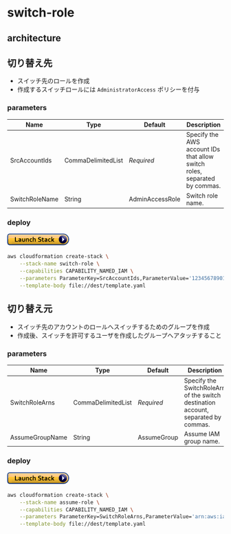 # switch-role

## architecture

## 切り替え先

- スイッチ先のロールを作成
- 作成するスイッチロールには `AdministratorAccess` ポリシーを付与

### parameters

|Name|Type|Default|Description|
|--|--|--|--|
|SrcAccountIds|CommaDelimitedList|*Required*|Specify the AWS account IDs that allow switch roles, separated by commas.|
|SwitchRoleName|String|AdminAccessRole|Switch role name.|

### deploy

[![](https://raw.githubusercontent.com/ot-nemoto/aws-cloudformation-templates/images/cloudformation-launch-stack.png)](https://console.aws.amazon.com/cloudformation/home?region=ap-northeast-1#/stacks/create/review?stackName=switch-role&templateURL=https://s3-ap-northeast-1.amazonaws.com/ot-nemoto.aws-cloudformation-templates/switch-role/dest/template.yaml)

```sh
aws cloudformation create-stack \
    --stack-name switch-role \
    --capabilities CAPABILITY_NAMED_IAM \
    --parameters ParameterKey=SrcAccountIds,ParameterValue='123456789012\,234567890123' \
    --template-body file://dest/template.yaml
```

## 切り替え元

- スイッチ先のアカウントのロールへスイッチするためのグループを作成
- 作成後、スイッチを許可するユーザを作成したグループへアタッチすること

### parameters

|Name|Type|Default|Description|
|--|--|--|--|
|SwitchRoleArns|CommaDelimitedList|*Required*|Specify the SwitchRoleArn of the switch destination account, separated by commas.|
|AssumeGroupName|String|AssumeGroup|Assume IAM group name.|

### deploy

[![](https://raw.githubusercontent.com/ot-nemoto/aws-cloudformation-templates/images/cloudformation-launch-stack.png)](https://console.aws.amazon.com/cloudformation/home?region=ap-northeast-1#/stacks/create/review?stackName=assume-role&templateURL=https://s3-ap-northeast-1.amazonaws.com/ot-nemoto.aws-cloudformation-templates/switch-role/src/template.yaml)

```sh
aws cloudformation create-stack \
    --stack-name assume-role \
    --capabilities CAPABILITY_NAMED_IAM \
    --parameters ParameterKey=SwitchRoleArns,ParameterValue='arn:aws:iam::123456789012:role/SwitchRoleName\,arn:aws:iam::234567890123:role/SwitchRoleName' \
    --template-body file://dest/template.yaml
```
